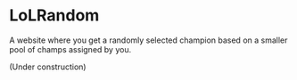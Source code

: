 LoLRandom
=========

A website where you get a randomly selected champion based on a smaller pool of champs assigned by you. 


(Under construction)
